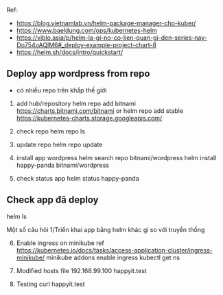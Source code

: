 Ref:
- https://blog.vietnamlab.vn/helm-package-manager-cho-kuber/
- https://www.baeldung.com/ops/kubernetes-helm
- https://viblo.asia/p/helm-la-gi-no-co-lien-quan-gi-den-series-nay-Do754oAQlM6#_deploy-example-project-chart-8
- https://helm.sh/docs/intro/quickstart/

## Deploy app wordpress from repo
- có nhiều repo trên khắp thế giới
1. add hub/repository
helm repo add bitnami https://charts.bitnami.com/bitnami
or
helm repo add stable https://kubernetes-charts.storage.googleapis.com/

2. check repo
helm repo ls

3. update repo
helm repo update

4. install app wordpress
helm search repo bitnami/wordpress
helm install happy-panda bitnami/wordpress

5. check status app
helm status happy-panda

## Check app đã deploy
helm ls

Một số câu hỏi
1/Triển khai app bằng helm khác gì so với truyền thống

6. Enable ingress on minikube
ref https://kubernetes.io/docs/tasks/access-application-cluster/ingress-minikube/
minikube addons enable ingress
kubectl get ns

7. Modified hosts file
192.168.99.100 happyit.test

8. Testing
curl happyit.test
